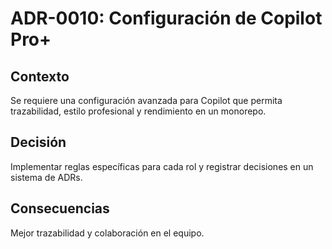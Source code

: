 # ADR-0010: Configuración de Copilot Pro+

## Contexto

Se requiere una configuración avanzada para Copilot que permita trazabilidad, estilo profesional y rendimiento en un monorepo.

## Decisión

Implementar reglas específicas para cada rol y registrar decisiones en un sistema de ADRs.

## Consecuencias

Mejor trazabilidad y colaboración en el equipo.
